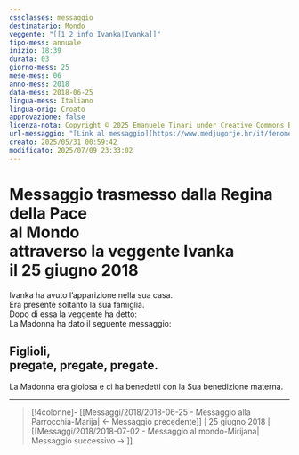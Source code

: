 ```yaml
---
cssclasses: messaggio
destinatario: Mondo
veggente: "[[1 2 info Ivanka|Ivanka]]"
tipo-mess: annuale
inizio: 18:39
durata: 03
giorno-mess: 25
mese-mess: 06
anno-mess: 2018
data-mess: 2018-06-25
lingua-mess: Italiano
lingua-orig: Croato
approvazione: false
licenza-nota: Copyright © 2025 Emanuele Tinari under Creative Commons BY-NC-SA 4.0 https://creativecommons.org/licenses/by-nc-sa/4.0/
url-messaggio: "[Link al messaggio](https://www.medjugorje.hr/it/fenomeno-di-medjugorje/apparizioni-annuali/)"
creato: 2025/05/31 00:59:42
modificato: 2025/07/09 23:33:02
---
```


# Messaggio trasmesso dalla Regina della Pace<br>al Mondo<br>attraverso la veggente Ivanka<br>il 25 giugno 2018

Ivanka ha avuto l’apparizione nella sua casa.<br>Era presente soltanto la sua famiglia.<br>Dopo di essa la veggente ha detto:<br>La Madonna ha dato il seguente messaggio:
## Figlioli,<br>pregate, pregate, pregate.

La Madonna era gioiosa e ci ha benedetti con la Sua benedizione materna.

***

> [!4colonne]- [[Messaggi/2018/2018-06-25 - Messaggio alla Parrocchia-Marija| ← Messaggio precedente]] | 25 giugno 2018 | [[Messaggi/2018/2018-07-02 - Messaggio al mondo-Mirijana| Messaggio successivo → ]]
